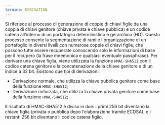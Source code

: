 ```yaml
---
termine: DERIVATION
---
```


Si riferisce al processo di generazione di coppie di chiavi figlie da una coppia di chiavi genitore (chiave privata e chiave pubblica) e un codice catena all'interno di un portafoglio deterministico e gerarchico (HD). Questo processo consente la segmentazione di rami e l'organizzazione di un portafoglio in diversi livelli con numerose coppie di chiavi figlie, che possono tutte essere recuperate conoscendo solo le informazioni di base per il recupero (la frase mnemonica e qualsiasi eventuale passphrase). Per derivare una chiave figlia, viene utilizzata la funzione `HMAC-SHA512` con il codice catena genitore e la concatenazione della chiave genitore e di un indice a 32 bit. Esistono due tipi di derivazioni:
* Derivazione normale, che utilizza la chiave pubblica genitore come base della funzione `HMAC-SHA512`;
* Derivazione rinforzata, che utilizza la chiave privata genitore come base della funzione `HMAC-SHA512`;

Il risultato di HMAC-SHA512 è diviso in due: i primi 256 bit diventano la chiave figlia (privata o pubblica dopo l'elaborazione tramite ECDSA), e i restanti 256 bit diventano il codice catena figlio.